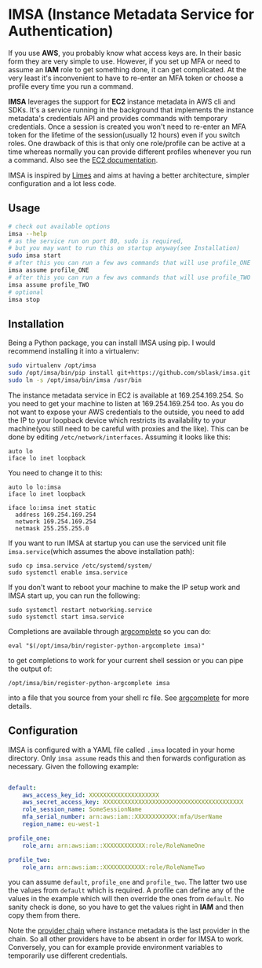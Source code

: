 IMSA (Instance Metadata Service for Authentication)
===================================================

If you use **AWS**, you probably know what access keys are. In their basic form
they are very simple to use. However, if you set up MFA or need to assume an
**IAM** role to get something done, it can get complicated. At the very least
it's inconvenient to have to re-enter an MFA token or choose a profile every
time you run a command.

**IMSA** leverages the support for **EC2** instance metadata in AWS cli and
SDKs.  It's a service running in the background that implements the instance
metadata's credentials API and provides commands with temporary credentials.
Once a session is created you won't need to re-enter an MFA token for the
lifetime of the session(usually 12 hours) even if you switch roles. One
drawback of this is that only one role/profile can be active at a time whereas
normally you can provide different profiles whenever you run a command. Also
see the [EC2 documentation](https://docs.aws.amazon.com/AWSEC2/latest/UserGuide/iam-roles-for-amazon-ec2.html#instance-metadata-security-credentials).

IMSA is inspired by [Limes](https://github.com/otm/limes) and aims at having a
better architecture, simpler configuration and a lot less code.

Usage
-----

```bash
# check out available options
imsa --help
# as the service run on port 80, sudo is required,
# but you may want to run this on startup anyway(see Installation)
sudo imsa start
# after this you can run a few aws commands that will use profile_ONE
imsa assume profile_ONE
# after this you can run a few aws commands that will use profile_TWO
imsa assume profile_TWO
# optional
imsa stop
```

Installation
------------

Being a Python package, you can install IMSA using pip. I would recommend
installing it into a virtualenv:

```bash
sudo virtualenv /opt/imsa
sudo /opt/imsa/bin/pip install git+https://github.com/sblask/imsa.git
sudo ln -s /opt/imsa/bin/imsa /usr/bin

```

The instance metadata service in EC2 is available at 169.254.169.254. So you
need to get your machine to listen at 169.254.169.254 too. As you do not want
to expose your AWS credentials to the outside, you need to add the IP to your
loopback device which restricts its availability to your machine(you still need
to be careful with proxies and the like). This can be done by editing
`/etc/network/interfaces`. Assuming it looks like this:

```
auto lo
iface lo inet loopback
```

You need to change it to this:

```
auto lo lo:imsa
iface lo inet loopback

iface lo:imsa inet static
  address 169.254.169.254
  network 169.254.169.254
  netmask 255.255.255.0
```

If you want to run IMSA at startup you can use the serviced unit file
`imsa.service`(which assumes the above installation path):

```
sudo cp imsa.service /etc/systemd/system/
sudo systemctl enable imsa.service
```

If you don't want to reboot your machine to make the IP setup work and IMSA
start up, you can run the following:

```
sudo systemctl restart networking.service
sudo systemctl start imsa.service
```

Completions are available through
[argcomplete](https://pypi.org/project/argcomplete/) so you can do:

```
eval "$(/opt/imsa/bin/register-python-argcomplete imsa)"
```

to get completions to work for your current shell session or you can pipe the
output of:

```
/opt/imsa/bin/register-python-argcomplete imsa
```

into a file that you source from your shell rc file. See
[argcomplete](https://pypi.org/project/argcomplete/) for more details.


Configuration
-------------

IMSA is configured with a YAML file called `.imsa` located in your home
directory. Only `imsa assume` reads this and then forwards configuration as
necessary. Given the following example:

```yaml

default:
    aws_access_key_id: XXXXXXXXXXXXXXXXXXXX
    aws_secret_access_key: XXXXXXXXXXXXXXXXXXXXXXXXXXXXXXXXXXXXXXXX
    role_session_name: SomeSessionName
    mfa_serial_number: arn:aws:iam::XXXXXXXXXXXX:mfa/UserName
    region_name: eu-west-1

profile_one:
    role_arn: arn:aws:iam::XXXXXXXXXXXX:role/RoleNameOne

profile_two:
    role_arn: arn:aws:iam::XXXXXXXXXXXX:role/RoleNameTwo
```

you can assume `default`, `profile_one` and `profile_two`. The latter two use
the values from `default` which is required. A profile can define any of the
values in the example which will then override the ones from `default`. No
sanity check is done, so you have to get the values right in **IAM** and then
copy them from there.

Note the [provider chain](https://docs.aws.amazon.com/cli/latest/userguide/cli-chap-getting-started.html#config-settings-and-precedence)
where instance metadata is the last provider in the chain. So all other
providers have to be absent in order for IMSA to work.  Conversely, you can for
example provide environment variables to temporarily use different credentials.
